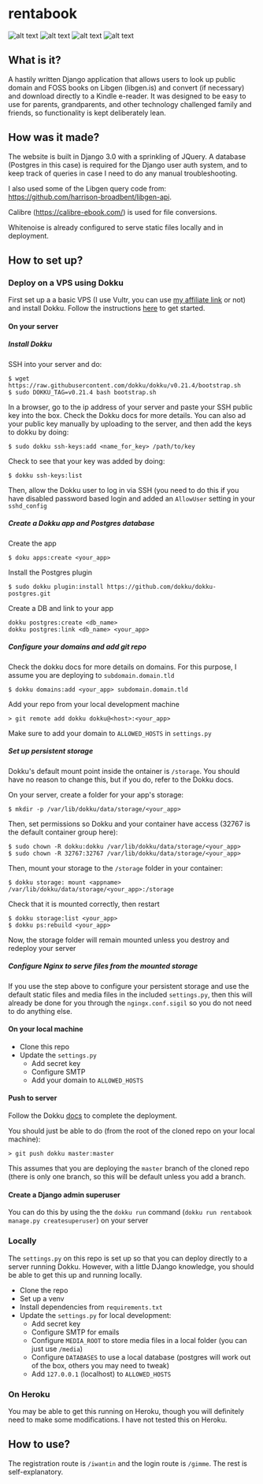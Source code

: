 # rentabook
![alt text](https://i.imgur.com/NFDN47M.png)
![alt text](https://i.imgur.com/RjI2fKn.png)
![alt text](https://i.imgur.com/7INfCFq.png)
![alt text](https://i.imgur.com/TY2QA1x.png)


## What is it?
A hastily written Django application that allows users to look up public domain and FOSS books on Libgen (libgen.is) and convert (if necessary) and download directly to a Kindle e-reader. It was designed to be easy to use for parents, grandparents, and other technology challenged family and friends, so functionality is kept deliberately lean.

## How was it made?
The website is built in Django 3.0 with a sprinkling of JQuery. A database (Postgres in this case) is required for the Django user auth system, and to keep track of queries in case I need to do any manual troubleshooting.

I also used some of the Libgen query code from: https://github.com/harrison-broadbent/libgen-api.

Calibre (https://calibre-ebook.com/) is used for file conversions.

Whitenoise is already configured to serve static files locally and in deployment.

## How to set up?
### Deploy on a VPS using Dokku
First set up a a basic VPS (I use Vultr, you can use [my affiliate link](https://www.vultr.com/?ref=7551767) or not) and install Dokku. Follow the instructions [here](http://dokku.viewdocs.io/dokku/getting-started/installation/) to get started.
#### On your server
##### Install Dokku
SSH into your server and do:

    $ wget https://raw.githubusercontent.com/dokku/dokku/v0.21.4/bootstrap.sh
    $ sudo DOKKU_TAG=v0.21.4 bash bootstrap.sh

In a browser, go to the ip address of your server and paste your SSH public key into the box. Check the Dokku docs for more details. You can also ad your public key manually by uploading to the server, and then add the keys to dokku by doing:

    $ sudo dokku ssh-keys:add <name_for_key> /path/to/key

Check to see that your key was added by doing:
    
    $ dokku ssh-keys:list

Then, allow the Dokku user to log in via SSH (you need to do this if you have disabled password based login and added an `AllowUser` setting in your `sshd_config`

##### Create a Dokku app and Postgres database
Create the app 

    $ doku apps:create <your_app>

Install the Postgres plugin

    $ sudo dokku plugin:install https://github.com/dokku/dokku-postgres.git

Create a DB and link to your app

    dokku postgres:create <db_name>
    dokku postgres:link <db_name> <your_app>

##### Configure your domains and add git repo
Check the dokku docs for more details on domains. For this purpose, I assume you are deploying to `subdomain.domain.tld`

    $ dokku domains:add <your_app> subdomain.domain.tld

Add your repo from your local development machine 

    > git remote add dokku dokku@<host>:<your_app>

Make sure to add your domain to `ALLOWED_HOSTS` in `settings.py`

##### Set up persistent storage
Dokku's default mount point inside the ontainer is `/storage`. You should have no reason to change this, but if you do, refer to the Dokku docs.

On your server, create a folder for your app's storage:

    $ mkdir -p /var/lib/dokku/data/storage/<your_app>

Then, set permissions so Dokku and your container have access (32767 is the default container group here):

    $ sudo chown -R dokku:dokku /var/lib/dokku/data/storage/<your_app>
    $ sudo chown -R 32767:32767 /var/lib/dokku/data/storage/<your_app>

Then, mount your storage to the `/storage` folder in your container:

    $ dokku storage: mount <appname> /var/lib/dokku/data/storage/<your_app>:/storage

Check that it is mounted correctly, then restart

    $ dokku storage:list <your_app>
    $ dokku ps:rebuild <your_app>

Now, the storage folder will remain mounted unless you destroy and redeploy your server

##### Configure Nginx to serve files from the mounted storage
If you use the step above to configure your persistent storage and use the default static files and media files in the included `settings.py`, then this will already be done for you through the `ngingx.conf.sigil` so you do not need to do anything else.

#### On your local machine
* Clone this repo
* Update the `settings.py`
  * Add secret key
  * Configure SMTP
  * Add your domain to `ALLOWED_HOSTS`
  
#### Push to server
Follow the Dokku [docs](http://dokku.viewdocs.io/dokku/) to complete the deployment.

You should just be able to do (from the root of the cloned repo on your local machine):

    > git push dokku master:master

This assumes that you are deploying the `master` branch of the cloned repo (there is only one branch, so this will be default unless you add a branch.

#### Create a Django admin superuser
You can do this by using the the `dokku run` command (`dokku run rentabook manage.py createsuperuser`) on your server

### Locally
The `settings.py` on this repo is set up so that you can deploy directly to a server running Dokku. However, with a little DJango knowledge, you should be able to get this up and running locally.
* Clone the repo
* Set up a venv
* Install dependencies from `requirements.txt`
* Update the `settings.py` for local development:
  * Add secret key
  * Configure SMTP for emails
  * Configure `MEDIA_ROOT` to store media files in a local folder (you can just use `/media`)
  * Configure `DATABASES` to use a local database (postgres will work out of the box, others you may need to tweak)
  * Add `127.0.0.1` (localhost) to `ALLOWED_HOSTS`
  
 ### On Heroku
 You may be able to get this running on Heroku, though you will definitely need to make some modifications. I have not tested this on Heroku.
 
 ## How to use?
 The registration route is `/iwantin` and the login route is `/gimme`. The rest is self-explanatory.
 
  
